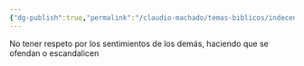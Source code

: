 ```yaml
---
{"dg-publish":true,"permalink":"/claudio-machado/temas-biblicos/indecente/"}
---
```


No tener respeto por los sentimientos de los demás, haciendo que se ofendan o escandalicen 